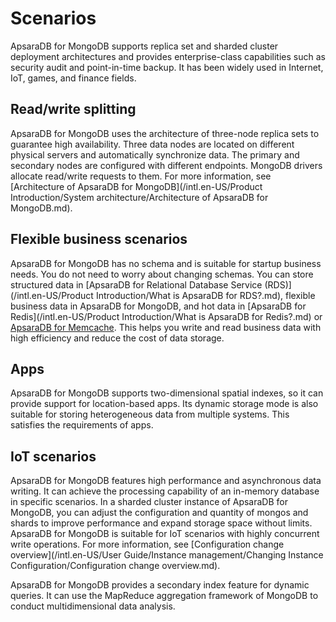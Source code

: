 # Scenarios

ApsaraDB for MongoDB supports replica set and sharded cluster deployment architectures and provides enterprise-class capabilities such as security audit and point-in-time backup. It has been widely used in Internet, IoT, games, and finance fields.

## Read/write splitting

ApsaraDB for MongoDB uses the architecture of three-node replica sets to guarantee high availability. Three data nodes are located on different physical servers and automatically synchronize data. The primary and secondary nodes are configured with different endpoints. MongoDB drivers allocate read/write requests to them. For more information, see [Architecture of ApsaraDB for MongoDB](/intl.en-US/Product Introduction/System architecture/Architecture of ApsaraDB for MongoDB.md).

## Flexible business scenarios

ApsaraDB for MongoDB has no schema and is suitable for startup business needs. You do not need to worry about changing schemas. You can store structured data in [ApsaraDB for Relational Database Service \(RDS\)](/intl.en-US/Product Introduction/What is ApsaraDB for RDS?.md), flexible business data in ApsaraDB for MongoDB, and hot data in [ApsaraDB for Redis](/intl.en-US/Product Introduction/What is ApsaraDB for Redis?.md) or [ApsaraDB for Memcache](~~26530~~). This helps you write and read business data with high efficiency and reduce the cost of data storage.

## Apps

ApsaraDB for MongoDB supports two-dimensional spatial indexes, so it can provide support for location-based apps. Its dynamic storage mode is also suitable for storing heterogeneous data from multiple systems. This satisfies the requirements of apps.

## IoT scenarios

ApsaraDB for MongoDB features high performance and asynchronous data writing. It can achieve the processing capability of an in-memory database in specific scenarios. In a sharded cluster instance of ApsaraDB for MongoDB, you can adjust the configuration and quantity of mongos and shards to improve performance and expand storage space without limits. ApsaraDB for MongoDB is suitable for IoT scenarios with highly concurrent write operations. For more information, see [Configuration change overview](/intl.en-US/User Guide/Instance management/Changing Instance Configuration/Configuration change overview.md).

ApsaraDB for MongoDB provides a secondary index feature for dynamic queries. It can use the MapReduce aggregation framework of MongoDB to conduct multidimensional data analysis.

